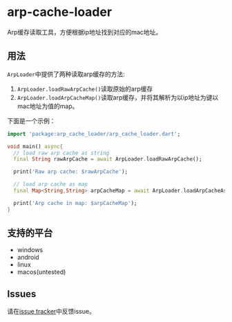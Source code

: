 # arp-cache-loader

Arp缓存读取工具，方便根据ip地址找到对应的mac地址。

## 用法

`ArpLoader`中提供了两种读取arp缓存的方法: 
1. `ArpLoader.loadRawArpCache()`读取原始的arp缓存
2. `ArpLoader.loadArpCacheMap()`读取arp缓存，并将其解析为以ip地址为键以mac地址为值的map。

下面是一个示例：

```dart
import 'package:arp_cache_loader/arp_cache_loader.dart';

void main() async{
  // load raw arp cache as string
  final String rawArpCache = await ArpLoader.loadRawArpCache();

  print('Raw arp cache: $rawArpCache');

  // load arp cache as map
  final Map<String,String> arpCacheMap = await ArpLoader.loadArpCacheAsMap();

  print('Arp cache in map: $arpCacheMap');
}

```

## 支持的平台
- windows
- android
- linux
- macos(untested)

## Issues

请在[issue tracker][tracker]中反馈issue。

[tracker]: https://github.com/victor2025/arp_cache_loader/issues
